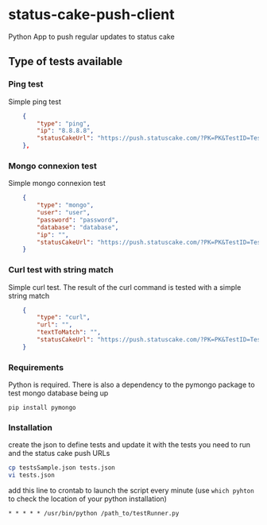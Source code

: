 # status-cake-push-client
Python App to push regular updates to status cake


## Type of tests available

### Ping test

Simple ping test 

```json
	{
		"type": "ping",
		"ip": "8.8.8.8",
		"statusCakeUrl": "https://push.statuscake.com/?PK=PK&TestID=TestID&time=0" 
	},
```

### Mongo connexion test

Simple mongo connexion test

```json
	{
		"type": "mongo",
		"user": "user",
		"password": "password",
		"database": "database",
		"ip": "",
		"statusCakeUrl": "https://push.statuscake.com/?PK=PK&TestID=TestID&time=0" 
	}
```

### Curl test with string match

Simple curl test. The result of the curl command is tested with a simple string match 

```json
	{
		"type": "curl",
		"url": "",
		"textToMatch": "",
		"statusCakeUrl": "https://push.statuscake.com/?PK=PK&TestID=TestID&time=0" 
	}
```


### Requirements

Python is required. There is also a dependency to the pymongo package to test mongo database being up

```
pip install pymongo
```


### Installation

create the json to define tests and update it with the tests you need to run and the status cake push URLs

```bash
cp testsSample.json tests.json
vi tests.json
```

add this line to crontab to launch the script every minute (use `which pyhton` to check the location of your python installation)

```
* * * * * /usr/bin/python /path_to/testRunner.py
```

